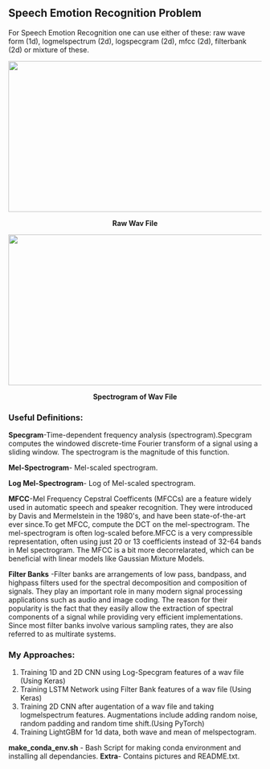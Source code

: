 ## Speech Emotion Recognition Problem

For Speech Emotion Recognition one can use either of these: raw wave form (1d), logmelspectrum (2d), logspecgram (2d), mfcc (2d), filterbank (2d) or mixture of these.

<p align="center">
<img width="1400" height="300" src="https://github.com/Sreyan88/MIDASS-IIITD/blob/master/Speech%20Emotion%20Problem/Extra/wave.PNG">
</p>

<p align="center">
<b>Raw Wav File</b>
</p>

<p align="center">
<img width="1400" height="300" src="https://github.com/Sreyan88/MIDASS-IIITD/blob/master/Speech%20Emotion%20Problem/Extra/spectrogram.PNG">
</p>

<p align="center">
<b>Spectrogram of Wav File</b>
</p>

### Useful Definitions:
<b>Specgram</b>-Time-dependent frequency analysis (spectrogram).Specgram computes the windowed discrete-time Fourier transform of a signal using a sliding window. The spectrogram is the magnitude of this function.

<b>Mel-Spectrogram</b>- Mel-scaled spectrogram.

<b>Log Mel-Spectrogram</b>- Log of Mel-scaled spectrogram.

<b>MFCC</b>-Mel Frequency Cepstral Coefficents (MFCCs) are a feature widely used in automatic speech and speaker recognition. They were introduced by Davis and Mermelstein in the 1980's, and have been state-of-the-art ever since.To get MFCC, compute the DCT on the mel-spectrogram. The mel-spectrogram is often log-scaled before.MFCC is a very compressible representation, often using just 20 or 13 coefficients instead of 32-64 bands in Mel spectrogram. The MFCC is a bit more decorrelarated, which can be beneficial with linear models like Gaussian Mixture Models.

<b>Filter Banks</b> -Filter banks are arrangements of low pass, bandpass, and highpass filters used for the spectral decomposition and composition of signals. They play an important role in many modern signal processing applications such as audio and image coding. The reason for their popularity is the fact that they easily allow the extraction of spectral components of a signal while providing very efficient implementations. Since most filter banks involve various sampling rates, they are also referred to as multirate systems.

### My Approaches:
1. Training 1D and 2D CNN using Log-Specgram features of a wav file (Using Keras)
2. Training LSTM Network using Filter Bank features of a wav file (Using Keras)
3. Training 2D CNN after augentation of a wav file and taking logmelspectrum features. Augmentations include adding random noise, random padding and random time shift.(Using PyTorch)
4. Training LightGBM for 1d data, both wave and mean of melspectogram.

<b>make_conda_env.sh</b> - Bash Script for making conda environment and installing all dependancies.
<b>Extra</b>- Contains pictures and README.txt.
